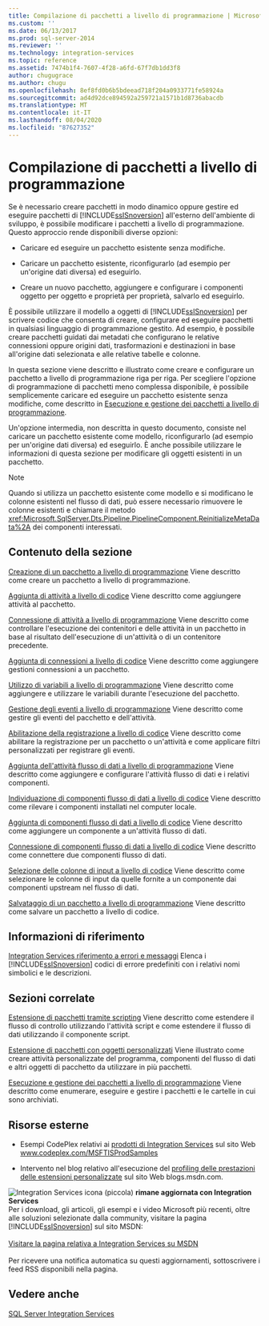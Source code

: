 ```yaml
---
title: Compilazione di pacchetti a livello di programmazione | Microsoft Docs
ms.custom: ''
ms.date: 06/13/2017
ms.prod: sql-server-2014
ms.reviewer: ''
ms.technology: integration-services
ms.topic: reference
ms.assetid: 7474b1f4-7607-4f28-a6fd-67f7db1dd3f8
author: chugugrace
ms.author: chugu
ms.openlocfilehash: 8ef8fd0b6b5bdeead718f204a0933771fe58924a
ms.sourcegitcommit: ad4d92dce894592a259721a1571b1d8736abacdb
ms.translationtype: MT
ms.contentlocale: it-IT
ms.lasthandoff: 08/04/2020
ms.locfileid: "87627352"
---
```

# <a name="building-packages-programmatically"></a>Compilazione di pacchetti a livello di programmazione
  Se è necessario creare pacchetti in modo dinamico oppure gestire ed eseguire pacchetti di [!INCLUDE[ssISnoversion](../../includes/ssisnoversion-md.md)] all'esterno dell'ambiente di sviluppo, è possibile modificare i pacchetti a livello di programmazione. Questo approccio rende disponibili diverse opzioni:

-   Caricare ed eseguire un pacchetto esistente senza modifiche.

-   Caricare un pacchetto esistente, riconfigurarlo (ad esempio per un'origine dati diversa) ed eseguirlo.

-   Creare un nuovo pacchetto, aggiungere e configurare i componenti oggetto per oggetto e proprietà per proprietà, salvarlo ed eseguirlo.

 È possibile utilizzare il modello a oggetti di [!INCLUDE[ssISnoversion](../../includes/ssisnoversion-md.md)] per scrivere codice che consenta di creare, configurare ed eseguire pacchetti in qualsiasi linguaggio di programmazione gestito. Ad esempio, è possibile creare pacchetti guidati dai metadati che configurano le relative connessioni oppure origini dati, trasformazioni e destinazioni in base all'origine dati selezionata e alle relative tabelle e colonne.

 In questa sezione viene descritto e illustrato come creare e configurare un pacchetto a livello di programmazione riga per riga. Per scegliere l'opzione di programmazione di pacchetti meno complessa disponibile, è possibile semplicemente caricare ed eseguire un pacchetto esistente senza modifiche, come descritto in [Esecuzione e gestione dei pacchetti a livello di programmazione](../run-manage-packages-programmatically/running-and-managing-packages-programmatically.md).

 Un'opzione intermedia, non descritta in questo documento, consiste nel caricare un pacchetto esistente come modello, riconfigurarlo (ad esempio per un'origine dati diversa) ed eseguirlo. È anche possibile utilizzare le informazioni di questa sezione per modificare gli oggetti esistenti in un pacchetto.

> [!NOTE]
>  Quando si utilizza un pacchetto esistente come modello e si modificano le colonne esistenti nel flusso di dati, può essere necessario rimuovere le colonne esistenti e chiamare il metodo <xref:Microsoft.SqlServer.Dts.Pipeline.PipelineComponent.ReinitializeMetaData%2A> dei componenti interessati.

## <a name="in-this-section"></a>Contenuto della sezione
 [Creazione di un pacchetto a livello di programmazione](../building-packages-programmatically/creating-a-package-programmatically.md) Viene descritto come creare un pacchetto a livello di programmazione.

 [Aggiunta di attività a livello di codice](../building-packages-programmatically/adding-tasks-programmatically.md) Viene descritto come aggiungere attività al pacchetto.

 [Connessione di attività a livello di programmazione](../building-packages-programmatically/connecting-tasks-programmatically.md) Viene descritto come controllare l'esecuzione dei contenitori e delle attività in un pacchetto in base al risultato dell'esecuzione di un'attività o di un contenitore precedente.

 [Aggiunta di connessioni a livello di codice](../building-packages-programmatically/adding-connections-programmatically.md) Viene descritto come aggiungere gestioni connessioni a un pacchetto.

 [Utilizzo di variabili a livello di programmazione](../building-packages-programmatically/working-with-variables-programmatically.md) Viene descritto come aggiungere e utilizzare le variabili durante l'esecuzione del pacchetto.

 [Gestione degli eventi a livello di programmazione](../building-packages-programmatically/handling-events-programmatically.md) Viene descritto come gestire gli eventi del pacchetto e dell'attività.

 [Abilitazione della registrazione a livello di codice](../building-packages-programmatically/enabling-logging-programmatically.md) Viene descritto come abilitare la registrazione per un pacchetto o un'attività e come applicare filtri personalizzati per registrare gli eventi.

 [Aggiunta dell'attività flusso di dati a livello di programmazione](../building-packages-programmatically/adding-the-data-flow-task-programmatically.md) Viene descritto come aggiungere e configurare l'attività flusso di dati e i relativi componenti.

 [Individuazione di componenti flusso di dati a livello di codice](../building-packages-programmatically/discovering-data-flow-components-programmatically.md) Viene descritto come rilevare i componenti installati nel computer locale.

 [Aggiunta di componenti flusso di dati a livello di codice](../building-packages-programmatically/adding-data-flow-components-programmatically.md) Viene descritto come aggiungere un componente a un'attività flusso di dati.

 [Connessione di componenti flusso di dati a livello di codice](../building-packages-programmatically/connecting-data-flow-components-programmatically.md) Viene descritto come connettere due componenti flusso di dati.

 [Selezione delle colonne di input a livello di codice](../building-packages-programmatically/selecting-input-columns-programmatically.md) Viene descritto come selezionare le colonne di input da quelle fornite a un componente dai componenti upstream nel flusso di dati.

 [Salvataggio di un pacchetto a livello di programmazione](../building-packages-programmatically/saving-a-package-programmatically.md) Viene descritto come salvare un pacchetto a livello di codice.

## <a name="reference"></a>Informazioni di riferimento
 [Integration Services riferimento a errori e messaggi](../integration-services-error-and-message-reference.md) Elenca i [!INCLUDE[ssISnoversion](../../includes/ssisnoversion-md.md)] codici di errore predefiniti con i relativi nomi simbolici e le descrizioni.

## <a name="related-sections"></a>Sezioni correlate
 [Estensione di pacchetti tramite scripting](../extending-packages-scripting/extending-packages-with-scripting.md) Viene descritto come estendere il flusso di controllo utilizzando l'attività script e come estendere il flusso di dati utilizzando il componente script.

 [Estensione di pacchetti con oggetti personalizzati](../extending-packages-custom-objects/extending-packages-with-custom-objects.md) Viene illustrato come creare attività personalizzate del programma, componenti del flusso di dati e altri oggetti di pacchetto da utilizzare in più pacchetti.

 [Esecuzione e gestione dei pacchetti a livello di programmazione](../run-manage-packages-programmatically/running-and-managing-packages-programmatically.md) Viene descritto come enumerare, eseguire e gestire i pacchetti e le cartelle in cui sono archiviati.

## <a name="external-resources"></a>Risorse esterne

-   Esempi CodePlex relativi ai [prodotti di Integration Services](https://go.microsoft.com/fwlink/?LinkID=131204) sul sito Web www.codeplex.com/MSFTISProdSamples

-   Intervento nel blog relativo all'esecuzione del [profiling delle prestazioni delle estensioni personalizzate](https://go.microsoft.com/fwlink/?LinkId=238831) sul sito Web blogs.msdn.com.

![Integration Services icona (piccola)](../media/dts-16.gif "Icona di Integration Services (piccola)")  **rimane aggiornata con Integration Services**<br /> Per i download, gli articoli, gli esempi e i video Microsoft più recenti, oltre alle soluzioni selezionate dalla community, visitare la pagina [!INCLUDE[ssISnoversion](../../includes/ssisnoversion-md.md)] sul sito MSDN:<br /><br /> [Visitare la pagina relativa a Integration Services su MSDN](https://go.microsoft.com/fwlink/?LinkId=136655)<br /><br /> Per ricevere una notifica automatica su questi aggiornamenti, sottoscrivere i feed RSS disponibili nella pagina.

## <a name="see-also"></a>Vedere anche
 [SQL Server Integration Services](../sql-server-integration-services.md)


